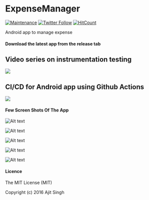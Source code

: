 # ExpenseManager

[![Maintenance](https://img.shields.io/badge/Maintained%3F-no-red.svg)](https://GitHub.com/ajitsing/ExpenseManager/graphs/commit-activity)
[![Twitter Follow](https://img.shields.io/twitter/follow/Ajit5ingh.svg?style=social)](https://twitter.com/Ajit5ingh)
[![HitCount](http://hits.dwyl.io/ajitsing/ExpenseManager.svg)](http://hits.dwyl.io/ajitsing/ExpenseManager)

Android app to manage expense

#### Download the latest app from the release tab

## Video series on instrumentation testing
[![](https://github.com/ajitsing/ScreenShots/blob/master/expense_manager/instrumentation_testing_series.png)](https://www.youtube.com/watch?v=gdsxVfq-yNM&list=PLFYf87MeyEq588ibGPTu5lEhnJZG6KsmR&index=1)

## CI/CD for Android app using Github Actions
[![](https://github.com/ajitsing/ScreenShots/blob/master/expense_manager/github_actions_series.png)](https://www.youtube.com/watch?v=2mCJZHEhsxc&list=PLFYf87MeyEq5Os9Vsnd9k9kgUHzy8eff_)

#### Few Screen Shots Of The App

![Alt text](https://github.com/ajitsing/ScreenShots/blob/master/expense_manager/em_new_expense.png)

![Alt text](https://github.com/ajitsing/ScreenShots/blob/master/expense_manager/em_today.png)

![Alt text](https://github.com/ajitsing/ScreenShots/blob/master/expense_manager/em_navigation.png)

![Alt text](https://github.com/ajitsing/ScreenShots/blob/master/expense_manager/em_week.png)

![Alt text](https://github.com/ajitsing/ScreenShots/blob/master/expense_manager/em_month_graph.png)


#### Licence

The MIT License (MIT)

Copyright (c) 2016 Ajit Singh
